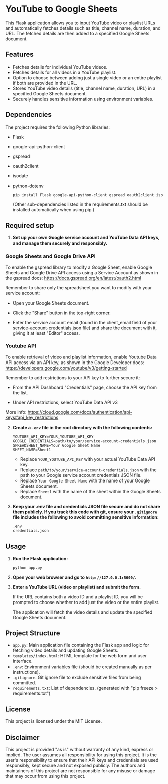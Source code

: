# YouTube to Google Sheets

This Flask application allows you to input YouTube video or playlist URLs and automatically fetches details such as title, channel name, duration, and URL. The fetched details are then added to a specified Google Sheets document.

## Features

- Fetches details for individual YouTube videos.
- Fetches details for all videos in a YouTube playlist.
- Option to choose between adding just a single video or an entire playlist if both are provided in the URL.
- Stores YouTube video details (title, channel name, duration, URL) in a specified Google Sheets document.
- Securely handles sensitive information using environment variables.

## Dependencies

The project requires the following Python libraries:

- Flask
- google-api-python-client
- gspread
- oauth2client
- isodate
- python-dotenv

  ```bash
  pip install Flask google-api-python-client gspread oauth2client isodate python-dotenv
  ```

  (Other sub-dependencies listed in the requirements.txt should be installed automatically when using pip.)

## Required setup

1. **Set up your own Google service account and YouTube Data API keys, and manage them securely and responsibly.**

### Google Sheets and Google Drive API

To enable the gspread library to modify a Google Sheet, enable Google Sheets and Google Drive API access using a Service Account as shown in the gspread docs: https://docs.gspread.org/en/latest/oauth2.html

Remember to share only the spreadsheet you want to modify with your service account:

- Open your Google Sheets document.

- Click the "Share" button in the top-right corner.

- Enter the service account email (found in the client_email field of your service-account-credentials.json file) and share the document with it, giving it at least "Editor" access.

### Youtube API

To enable retrieval of video and playlist information, enable Youtube Data API access via an API key, as shown in the Google Developer docs: https://developers.google.com/youtube/v3/getting-started

Remember to add restrictions to your API key to further secure it:

- From the API Dashboard "Credentials" page, choose the API key from the list.

- Under API restrictions, select YouTube Data API v3

More info: https://cloud.google.com/docs/authentication/api-keys#api_key_restrictions

2. **Create a `.env` file in the root directory with the following contents:**

   ```env
   YOUTUBE_API_KEY=YOUR_YOUTUBE_API_KEY
   GOOGLE_CREDENTIALS=path/to/your/service-account-credentials.json
   SPREADSHEET_NAME=Your Google Sheet Name
   SHEET_NAME=Sheet1
   ```

   - Replace `YOUR_YOUTUBE_API_KEY` with your actual YouTube Data API key.
   - Replace `path/to/your/service-account-credentials.json` with the path to your Google service account credentials JSON file.
   - Replace `Your Google Sheet Name` with the name of your Google Sheets document.
   - Replace `Sheet1` with the name of the sheet within the Google Sheets document.

3. **Keep your .env file and credentials JSON file secure and do not share them publicly. If you track this code with git, ensure your `.gitignore` file includes the following to avoid committing sensitive information:**

   ```gitignore
   .env
   credentials.json
   ```

## Usage

1. **Run the Flask application:**

   ```bash
   python app.py
   ```

2. **Open your web browser and go to `http://127.0.0.1:5000/`.**

3. **Enter a YouTube URL (video or playlist) and submit the form.**

   If the URL contains both a video ID and a playlist ID, you will be prompted to choose whether to add just the video or the entire playlist.

   The application will fetch the video details and update the specified Google Sheets document.

## Project Structure

- `app.py`: Main application file containing the Flask app and logic for fetching video details and updating Google Sheets.
- `templates/index.html`: HTML template for the web form and user interface.
- `.env`: Environment variables file (should be created manually as per instructions).
- `.gitignore`: Git ignore file to exclude sensitive files from being committed.
- `requirements.txt`: List of dependencies. (generated with "pip freeze > requirements.txt")

## License

This project is licensed under the MIT License.

## Disclaimer

This project is provided "as is" without warranty of any kind, express or implied. The user assumes all responsibility for using this project. It is the user's responsibility to ensure that their API keys and credentials are used responsibly, kept secure and not exposed publicly. The authors and maintainers of this project are not responsible for any misuse or damage that may occur from using this project.

